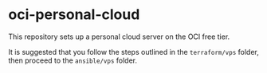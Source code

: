 # oci-personal-cloud

This repository sets up a personal cloud server on the OCI free tier.

It is suggested that you follow the steps outlined in the `terraform/vps` folder, then proceed to the `ansible/vps` folder.